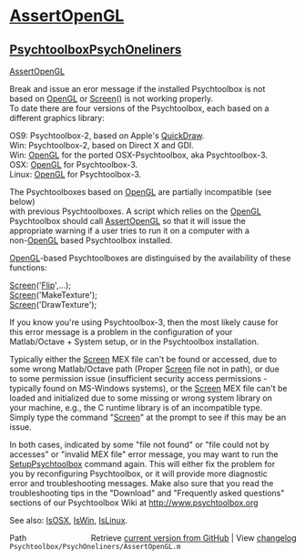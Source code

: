 # [AssertOpenGL](AssertOpenGL)
## [Psychtoolbox](Psychtoolbox)[PsychOneliners](PsychOneliners)

[AssertOpenGL](AssertOpenGL)  
  
Break and issue an eror message if the installed Psychtoolbox is not  
based on [OpenGL](OpenGL) or [Screen](Screen)() is not working properly.  
To date there are four versions of the Psychtoolbox, each based on a  
different graphics library:  
  
 OS9: Psychtoolbox-2, based on Apple's [QuickDraw](QuickDraw).  
 Win: Psychtoolbox-2, based on Direct X and GDI.  
 Win: [OpenGL](OpenGL) for the ported OSX-Psychtoolbox, aka Psychtoolbox-3.  
 OSX: [OpenGL](OpenGL) for Psychtoolbox-3.  
 Linux: [OpenGL](OpenGL) for Psychtoolbox-3.  
  
 The Psychtoolboxes based on [OpenGL](OpenGL) are partially incompatible (see below)  
 with previous Psychtoolboxes.  A script which relies on the [OpenGL](OpenGL)  
 Psychtoolbox should call [AssertOpenGL](AssertOpenGL) so that it will issue the  
 appropriate warning if a user tries to run it on a computer with a  
 non-[OpenGL](OpenGL) based Psychtoolbox installed.  
  
 [OpenGL](OpenGL)-based Psychtoolboxes are distinguised by the availability of these  
 functions:  
  
  [Screen](Screen)('[Flip](Flip)',...);  
  [Screen](Screen)('MakeTexture');  
  [Screen](Screen)('DrawTexture');  
  
  
 If you know you're using Psychtoolbox-3, then the most likely cause for  
 this error message is a problem in the configuration of your  
 Matlab/Octave + System setup, or in the Psychtoolbox installation.  
  
 Typically either the [Screen](Screen) MEX file can't be found or accessed, due to  
 some wrong Matlab/Octave path (Proper [Screen](Screen) file not in path), or due  
 to some permission issue (insufficient security access permissions -  
 typically found on MS-Windows systems), or the [Screen](Screen) MEX file can't be  
 loaded and initialized due to some missing or wrong system library on  
 your machine, e.g., the C runtime library is of an incompatible type.  
 Simply type the command "[Screen](Screen)" at the prompt to see if this may be an  
 issue.  
  
 In both cases, indicated by some "file not found" or "file could not by  
 accesses" or "invalid MEX file" error message, you may want to run the  
 [SetupPsychtoolbox](SetupPsychtoolbox) command again. This will either fix the problem for  
 you by reconfiguring Psychtoolbox, or it will provide more diagnostic  
 error and troubleshooting messages. Make also sure that you read the  
 troubleshooting tips in the "Download" and "Frequently asked questions"  
 sections of our Psychtoolbox Wiki at http://www.psychtoolbox.org  
  
See also: [IsOSX](IsOSX), [IsWin](IsWin), [IsLinux](IsLinux).  




<div class="code_header" style="text-align:right;">
  <span style="float:left;">Path&nbsp;&nbsp;</span> <span class="counter">Retrieve <a href=
  "https://raw.github.com/Psychtoolbox-3/Psychtoolbox-3/beta/Psychtoolbox/PsychOneliners/AssertOpenGL.m">current version from GitHub</a> | View <a href=
  "https://github.com/Psychtoolbox-3/Psychtoolbox-3/commits/beta/Psychtoolbox/PsychOneliners/AssertOpenGL.m">changelog</a></span>
</div>
<div class="code">
  <code>Psychtoolbox/PsychOneliners/AssertOpenGL.m</code>
</div>

